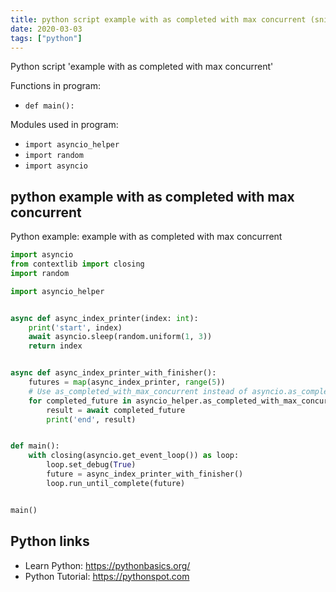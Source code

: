 ```yaml
---
title: python script example with as completed with max concurrent (snippet)
date: 2020-03-03
tags: ["python"]
---
```

Python script 'example with as completed with max concurrent'

Functions in program: 
* `def main():`

Modules used in program: 
* `import asyncio_helper`
* `import random`
* `import asyncio`

## python example with as completed with max concurrent

Python example: example with as completed with max concurrent

```python
import asyncio
from contextlib import closing
import random

import asyncio_helper


async def async_index_printer(index: int):
    print('start', index)
    await asyncio.sleep(random.uniform(1, 3))
    return index


async def async_index_printer_with_finisher():
    futures = map(async_index_printer, range(5))
    # Use as_completed_with_max_concurrent instead of asyncio.as_completed.
    for completed_future in asyncio_helper.as_completed_with_max_concurrent(futures, max_concurrent=2):
        result = await completed_future
        print('end', result)


def main():
    with closing(asyncio.get_event_loop()) as loop:
        loop.set_debug(True)
        future = async_index_printer_with_finisher()
        loop.run_until_complete(future)


main()

```

## Python links

- Learn Python: https://pythonbasics.org/
- Python Tutorial: https://pythonspot.com

